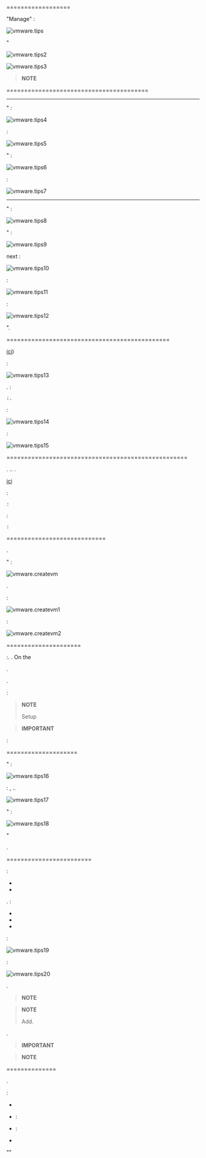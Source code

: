 


 
==================


"Manage" :

![vmware.tips](images/vmware.tips.PNG)

"

![vmware.tips2](images/vmware.tips2.PNG)



![vmware.tips3](images/vmware.tips3.PNG)

> **NOTE**
>
> 
> 

 
========================================






 
-------------------------


" :

![vmware.tips4](images/vmware.tips4.PNG)




 :

![vmware.tips5](images/vmware.tips5.PNG)


" :

![vmware.tips6](images/vmware.tips6.PNG)

 :

![vmware.tips7](images/vmware.tips7.PNG)



 
-----------------------

" :

![vmware.tips8](images/vmware.tips8.PNG)

" :

![vmware.tips9](images/vmware.tips9.PNG)


next :

![vmware.tips10](images/vmware.tips10.PNG)



 :

![vmware.tips11](images/vmware.tips11.PNG)

 :

![vmware.tips12](images/vmware.tips12.PNG)


".

 
==============================================



[ici](http://www.virtual-sddc.ovh/exploiter-les-vaai-nfs-avec-un-nas-synology/))



 :

![vmware.tips13](images/vmware.tips13.PNG)




. 
 :

    :.

 :

![vmware.tips14](images/vmware.tips14.PNG)


 :

![vmware.tips15](images/vmware.tips15.PNG)

 
===================================================


. 
..
.


[ici](https://labs.vmware.com/flings/esxi-embedded-host-client)



 :

    :

 :

    :

 
============================

.


" :

![vmware.createvm](images/vmware.createvm.PNG)


.

 :

![vmware.createvm1](images/vmware.createvm1.PNG)


 :

![vmware.createvm2](images/vmware.createvm2.PNG)

 
=====================


:.
. On the


. 

.

 :

    

> **NOTE**
>
> 
> Setup

> **IMPORTANT**
>
> 
> 



 :

    

 
====================




" :

![vmware.tips16](images/vmware.tips16.PNG)

 : ,
..

![vmware.tips17](images/vmware.tips17.PNG)


" :

![vmware.tips18](images/vmware.tips18.PNG)

"

.

 
========================

 :

-   

-   

. 
 :

-   

-   
    

-   


 :

![vmware.tips19](images/vmware.tips19.PNG)

 :

![vmware.tips20](images/vmware.tips20.PNG)


.


> **NOTE**
>
> 
> 
> 

> **NOTE**
>
> 
> 
> 
> Add. 
> 



.

> **IMPORTANT**
>
> 
> 
> 
> 

> **NOTE**
>
> 
> 

 
==============


.

 :

-   
    

-    :

<!-- -->

    

-    :

<!-- -->

    

-   
    


""
